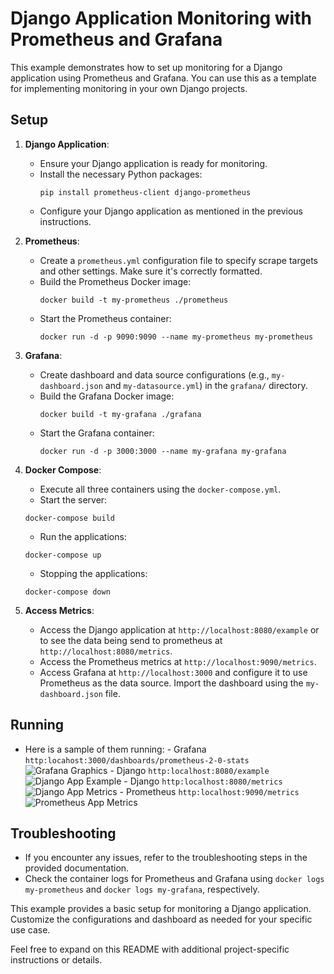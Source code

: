 # Django Application Monitoring with Prometheus and Grafana

This example demonstrates how to set up monitoring for a Django application using Prometheus and Grafana. You can use this as a template for implementing monitoring in your own Django projects.

## Setup

1. **Django Application**:
   - Ensure your Django application is ready for monitoring.
   - Install the necessary Python packages:
     ```
     pip install prometheus-client django-prometheus
     ```
   - Configure your Django application as mentioned in the previous instructions.

2. **Prometheus**:
   - Create a `prometheus.yml` configuration file to specify scrape targets and other settings. Make sure it's correctly formatted.
   - Build the Prometheus Docker image:
     ```
     docker build -t my-prometheus ./prometheus
     ```
   - Start the Prometheus container:
     ```
     docker run -d -p 9090:9090 --name my-prometheus my-prometheus
     ```

3. **Grafana**:
   - Create dashboard and data source configurations (e.g., `my-dashboard.json` and `my-datasource.yml`) in the `grafana/` directory.
   - Build the Grafana Docker image:
     ```
     docker build -t my-grafana ./grafana
     ```
   - Start the Grafana container:
     ```
     docker run -d -p 3000:3000 --name my-grafana my-grafana
     ```

4. **Docker Compose**:
    - Execute all three containers using the `docker-compose.yml`.
    - Start the server:
    ```
    docker-compose build
    ```
    - Run the applications:
    ```
    docker-compose up
    ```
    - Stopping the applications:
    ```
    docker-compose down
    ```
5. **Access Metrics**:
   - Access the Django application at `http://localhost:8080/example` or to see the data being send to prometheus at `http://localhost:8080/metrics`.
   - Access the Prometheus metrics at `http://localhost:9090/metrics`.
   - Access Grafana at `http://localhost:3000` and configure it to use Prometheus as the data source. Import the dashboard using the `my-dashboard.json` file.

## Running
   - Here is a sample of them running:
    - Grafana `http:locahost:3000/dashboards/prometheus-2-0-stats`
    ![Grafana Graphics](https://github.com/LewisDamy/django-prometheus-monitoring/assets/Grafana%20%20Running.png)
    - Django `http:localhost:8080/example`
    ![Django App Example](https://github.com/LewisDamy/django-prometheus-monitoring/assets/Django%20App%20Running%20-%20Example.png)
    - Django `http:localhost:8080/metrics`
    ![Django App Metrics](https://github.com/LewisDamy/django-prometheus-monitoring/assets/Django%20App%20Running%20-%Metrics.png)
    - Prometheus `http:localhost:9090/metrics`
    ![Prometheus App Metrics](https://github.com/LewisDamy/django-prometheus-monitoring/assets/Prometheus%20App%20Running.png)

## Troubleshooting

- If you encounter any issues, refer to the troubleshooting steps in the provided documentation.
- Check the container logs for Prometheus and Grafana using `docker logs my-prometheus` and `docker logs my-grafana`, respectively.

This example provides a basic setup for monitoring a Django application. Customize the configurations and dashboard as needed for your specific use case.

Feel free to expand on this README with additional project-specific instructions or details.

